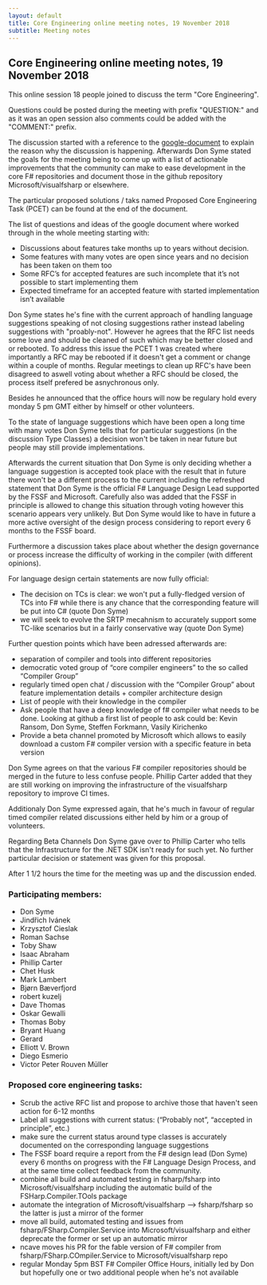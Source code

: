 ```yaml
---
layout: default
title: Core Engineering online meeting notes, 19 November 2018
subtitle: Meeting notes
---
```


## Core Engineering online meeting notes, 19 November 2018

This online session 18 people joined to discuss the term "Core Engineering".

Questions could be posted during the meeting with prefix "QUESTION:" and as it was an open session also comments could be added with the "COMMENT:" prefix.

The discussion started with a reference to the [google-document](https://docs.google.com/document/d/1wAAR0v1dglXXQThqaMN_iNHi5xSH1boAlP3q-_4kSWI/edit?usp=sharing) to explain the reason why the discussion is happening. Afterwards Don Syme stated the goals for the meeting being to come up with a list of actionable improvements that the community can make to ease development in the core F# repositories and document those in the github repository Microsoft/visualfsharp or elsewhere.

The particular proposed solutions / taks named Proposed Core Engineering Task (PCET) can be found at the end of the document.

The list of questions and ideas of the google document where worked through in the whole meeting starting with:
- Discussions about features take months up to years without decision.
- Some features with many votes are open since years and no decision has been taken on them too
- Some RFC’s for accepted features are such incomplete that it’s not possible to start implementing them
- Expected timeframe for an accepted feature with started implementation isn’t available

Don Syme states he's fine with the current approach of handling language suggestions speaking of not closing suggestions rather instead labeling suggestions with "proably-not". However he agrees that the RFC list needs some love and should be cleaned of such which may be better closed and or rebooted. To address this issue the PCET 1 was created where importantly a RFC may be rebooted if it doesn't get a comment or change within a couple of months. Regular meetings to clean up RFC's have been disagreed to aswell voting about whether a RFC should be closed, the process itself prefered be asnychronous only.

Besides he announced that the office hours will now be regulary hold every monday 5 pm GMT either by himself or other volunteers.

To the state of language suggestions which have been open a long time with many votes Don Syme tells that for particular suggestions (in the discussion Type Classes) a decision won't be taken in near future but people may still provide implementations.

Afterwards the current situation that Don Syme is only deciding whether a language suggestion is accepted took place with the result that in future there won't be a different process to the current including the refreshed statement that Don Syme is the official F# Language Design Lead supported by the FSSF and Microsoft. Carefully also was added that the FSSF in principle is allowed to change this situation through voting however this scenario appears very unlikely. But Don Syme would like to have in future a more active oversight of the design process considering to report every 6 months to the FSSF board.

Furthermore a discussion takes place about whether the design governance or process increase the difficulty of working in the compiler (with different opinions).

For language design certain statements are now fully official:
- The decision on TCs is clear: we won't put a fully-fledged version of TCs into F# while there is any chance that the corresponding feature will be put into C# (quote Don Syme)
- we will seek to evolve the SRTP mecahnism to accurately support some TC-like scenarios but in a fairly conservative way (quote Don Syme)

Further question points which have been adressed afterwards are:
- separation of compiler and tools into different repositories
- democratic voted group of “core compiler engineers” to the so called “Compiler Group”
- regularly timed open chat / discussion with the “Compiler Group” about feature implementation details + compiler architecture design
- List of people with their knowledge in the compiler
- Ask people that have a deep knowledge of f# compiler what needs to be done. Looking at github a first list of people to ask could be: Kevin Ransom, Don Syme, Steffen Forkmann, Vasily Kirichenko
- Provide a beta channel promoted by Microsoft which allows to easily download a custom F# compiler version with a specific feature in beta version

Don Syme agrees on that the various F# compiler repositories should be merged in the future to less confuse people. Phillip Carter added that they are still working on improving the infrastructure of the visualfsharp repository to improve CI times.

Additionaly Don Syme expressed again, that he's much in favour of regular timed compiler related discussions either held by him or a group of volunteers.

Regarding Beta Channels Don Syme gave over to Phillip Carter who tells that the Infrastructure for the .NET SDK isn't ready for such yet. No further particular decision or statement was given for this proposal.

After 1 1/2 hours the time for the meeting was up and the discussion ended.

### Participating members:

- Don Syme
- Jindřich Ivánek
- Krzysztof Cieslak
- Roman Sachse
- Toby Shaw
- Isaac Abraham
- Phillip Carter
- Chet Husk
- Mark Lambert
- Bjørn Bæverfjord
- robert kuzelj
- Dave Thomas
- Oskar Gewalli
- Thomas Boby
- Bryant Huang
- Gerard
- Elliott V. Brown
- Diego Esmerio
- Victor Peter Rouven Müller

### Proposed core engineering tasks:
- Scrub the active RFC list and propose to archive those that haven't seen action for 6-12 months
- Label all suggestions with current status: (“Probably not”, “accepted in principle”, etc.)
- make sure the current status around type classes is accurately documented on the corresponding language suggestions
- The FSSF board require a report from the F# design lead (Don Syme) every 6 months on progress with the F# Language Design Process, and at the same time collect feedback from the community.
- combine all build and automated testing in fsharp/fsharp into Microsoft/visualfsharp including the automatic build of the FSHarp.Compiler.TOols package
- automate the integration of Microsoft/visualfsharp --> fsharp/fsharp so the latter is just a mirror of the former
- move all build, automated testing and issues from fsharp/FSharp.Compiler.Service into Microsoft/visualfsharp and either deprecate the former or set up an automatic mirror
- ncave moves his PR for the fable version of F# compiler from fsharp/FSharp.COmpiler.Service to Microsoft/visualfsharp repo
- regular Monday 5pm BST F# Compiler Office Hours, initially led by Don but hopefully one or two additional people when he's not available
